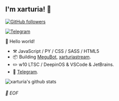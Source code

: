 ## I'm xarturia! :wave:

[![GitHub followers](https://img.shields.io/github/followers/xarturia?style=social)](https://github.com/xarturia?tab=followers)

<a href="https://t.me/MeguRobot"><img alt="Telegram" src="https://img.shields.io/endpoint?label=Megu%20Robot%20Channel&style=flat-square&url=https%3A%2F%2Frunkit.io%2Fdamiankrawczyk%2Ftelegram-badge%2Fbranches%2Fmaster%3Furl%3Dhttps%3A%2F%2Ft.me%2FMeguRobotChannel"/></a>


🎊 Hello world!

- :hammer_and_pick: JavaScript / PY / CSS / SASS / HTML5
- :package: Building [MeguBot](https://github.com/xarturia/MeguBot), [xarturiastream](https://github.com/xarturia/jscoder).
- :pencil2: w10 LTSC / DeepinOS & VSCode & JetBrains.
- :memo: [Telegram](https://t.me/Diclonius).

![xarturia's github stats](https://github-readme-stats.vercel.app/api?username=xarturia&theme=gruvbox&show_icons=true)


###### 💾 EOF
